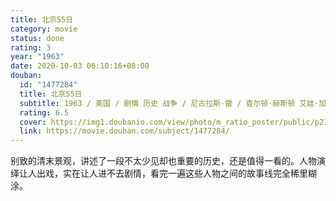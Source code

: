 ```yaml
---
title: 北京55日
category: movie
status: done
rating: 3
year: "1963"
date: 2020-10-03 06:10:16+08:00
douban:
  id: "1477284"
  title: 北京55日
  subtitle: 1963 / 美国 / 剧情 历史 战争 / 尼古拉斯·雷 / 查尔顿·赫斯顿 艾娃·加德纳
  rating: 6.5
  cover: https://img1.doubanio.com/view/photo/m_ratio_poster/public/p2170564680.jpg
  link: https://movie.douban.com/subject/1477284/
---
```


别致的清末景观，讲述了一段不太少见却也重要的历史，还是值得一看的。人物演绎让人出戏，实在让人进不去剧情，看完一遍这些人物之间的故事线完全稀里糊涂。
